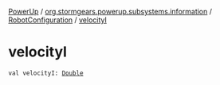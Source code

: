 [PowerUp](../../index.md) / [org.stormgears.powerup.subsystems.information](../index.md) / [RobotConfiguration](index.md) / [velocityI](./velocity-i.md)

# velocityI

`val velocityI: `[`Double`](https://kotlinlang.org/api/latest/jvm/stdlib/kotlin/-double/index.html)